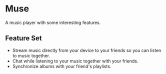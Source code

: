 # Muse
A music player with some interesting features.
## Feature Set
- Stream music directly from your device to your friends so you can listen to music together.
- Chat while listening to your music together with your friends.
- Synchronize albums with your friend's playlists.